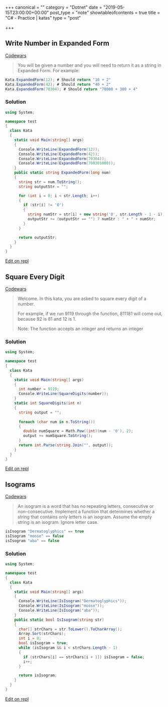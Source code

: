 +++
canonical = ""
category = "Dotnet"
date = "2019-05-15T23:00:00+00:00"
post_type = "note"
showtableofcontents = true
title = "C# - Practice | katas"
type = "post"

+++
## Write Number in Expanded Form

[Codewars](https://www.codewars.com/kata/write-number-in-expanded-form)

> You will be given a number and you will need to return it as a string in Expanded Form. For example:

```cs
Kata.ExpandedForm(12); # Should return "10 + 2"
Kata.ExpandedForm(42); # Should return "40 + 2"
Kata.ExpandedForm(70304); # Should return "70000 + 300 + 4"
```

### Solution

```cs
using System;

namespace test
{
  class Kata
  {
    static void Main(string[] args)
    {
      Console.WriteLine(ExpandedForm(12));
      Console.WriteLine(ExpandedForm(42));
      Console.WriteLine(ExpandedForm(70304));
      Console.WriteLine(ExpandedForm(700301080));
    }
    public static string ExpandedForm(long num)
    {
      string str = num.ToString();
      string outputStr = "";

      for (int i = 0; i < str.Length; i++)
      {
        if (str[i] != '0')
        {
          string numStr = str[i] + new string('0', str.Length - 1 - i);
          outputStr += (outputStr == "") ? numStr : " + " + numStr;
        }
      }

      return outputStr;
    }
  }
}
```

[Edit on repl](https://repl.it/@vinceumo/Kata-or-Write-Number-in-Expanded-Form)

## Square Every Digit

[Codewars](https://www.codewars.com/kata/546e2562b03326a88e000020/train/csharp)

> Welcome. In this kata, you are asked to square every digit of a number.
>
> For example, if we run 9119 through the function, 811181 will come out, because 92 is 81 and 12 is 1.
>
> Note: The function accepts an integer and returns an integer

### Solution

```cs
using System;

namespace test
{
  class Kata
  {
    static void Main(string[] args)
    {
      int number = 9119;
      Console.WriteLine(SquareDigits(number));
    }
    static int SquareDigits(int n)
    {
      string output = "";
      
      foreach (char num in n.ToString())
      {
        double numSquare = Math.Pow((int)(num - '0'), 2);
        output += numSquare.ToString();
      }
      return int.Parse(string.Join("", output));
    }
  }
}
```

[Edit on repl](https://repl.it/@vinceumo/Kata-or-Square-Every-Digit)

## Isograms

[Codewars](https://www.codewars.com/kata/54ba84be607a92aa900000f1/train/csharp)

> An isogram is a word that has no repeating letters, consecutive or non-consecutive. Implement a function that determines whether a string that contains only letters is an isogram. Assume the empty string is an isogram. Ignore letter case.

```cs
isIsogram "Dermatoglyphics" == true
isIsogram "moose" == false
isIsogram "aba" == false
```

### Solution

```cs
using System;

namespace test
{
  class Kata
  {
    static void Main(string[] args)
    {
      Console.WriteLine(IsIsogram("Dermatoglyphics"));
      Console.WriteLine(IsIsogram("moose"));
      Console.WriteLine(IsIsogram("aba"));
    }
    public static bool IsIsogram(string str)
    {
      char[] strChars = str.ToLower().ToCharArray();
      Array.Sort(strChars);
      int i = 0;
      bool isIsogram = true;
      while (isIsogram && i < strChars.Length - 1)
      {
        if (strChars[i] == strChars[i + 1]) isIsogram = false;
        i++;
      }

      return isIsogram;
    }
  }
}
```

[Edit on repl](https://repl.it/@vinceumo/Kata-or-Isograms)